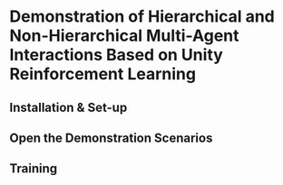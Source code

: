 # Demonstration of Hierarchical and Non-Hierarchical Multi-Agent Interactions Based on Unity Reinforcement Learning

## Installation & Set-up

## Open the Demonstration Scenarios

## Training

